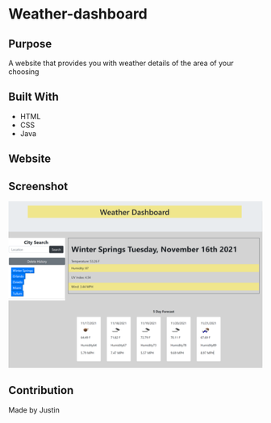 # Weather-dashboard


## Purpose
A website that provides you with weather details of the area of your choosing

## Built With
* HTML
* CSS
* Java

## Website


## Screenshot
![alt text](assets/images/weathdash.PNG)

## Contribution
Made by Justin

